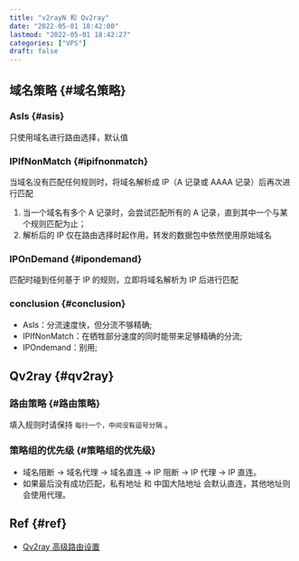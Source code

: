 ```yaml
---
title: "v2rayN 和 Qv2ray"
date: "2022-05-01 18:42:00"
lastmod: "2022-05-01 18:42:27"
categories: ["VPS"]
draft: false
---
```


## 域名策略 {#域名策略}


### AsIs {#asis}

只使用域名进行路由选择，默认值


### IPIfNonMatch {#ipifnonmatch}

当域名没有匹配任何规则时，将域名解析成 IP（A 记录或 AAAA 记录）后再次进行匹配

1.  当一个域名有多个 A 记录时，会尝试匹配所有的 A 记录，直到其中一个与某个规则匹配为止；
2.  解析后的 IP 仅在路由选择时起作用，转发的数据包中依然使用原始域名


### IPOnDemand {#ipondemand}

匹配时碰到任何基于 IP 的规则，立即将域名解析为 IP 后进行匹配


### conclusion {#conclusion}

-   AsIs：分流速度快，但分流不够精确;
-   IPIfNonMatch：在牺牲部分速度的同时能带来足够精确的分流;
-   IPOndemand：别用;


## Qv2ray {#qv2ray}


### 路由策略 {#路由策略}

填入规则时请保持 `每行一个，中间没有逗号分隔` 。


### 策略组的优先级 {#策略组的优先级}

-   域名阻断 -&gt; 域名代理 -&gt; 域名直连 -&gt; IP 阻断 -&gt; IP 代理 -&gt; IP 直连。
-   如果最后没有成功匹配，私有地址 和 中国大陆地址 会默认直连，其他地址则会使用代理。


## Ref {#ref}

-   [Qv2ray 高级路由设置](https://qv2ray.net/lang/zh/manual/route.html#%E5%85%A8%E5%B1%80%E8%B7%AF%E7%94%B1%E8%A7%84%E5%88%99)